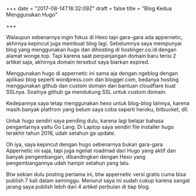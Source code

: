 +++
date = "2017-08-14T16:32:09Z"
draft = false
title = "Blog Kedua Menggunakan Hugo"

+++
Walaupun sebenarnya ingin fokus di Hexo tapi gara-gara ada appernetic, akhirnya kepincut juga membuat blog lagi. Sebelumnya saya mempunyai blog yang menggunakan hugo dan dihosting di hostinger.co.id dengan alamat wonge.top. Tapi karena saat perpanjangan domain baru terisi 2 artikel saja, akhirnya domain tersebut saya biarkan expired.

Menggunakan hugo di appernetic ini sama aja dengan ngeblog dengan aplikasi blog seperti wordpress.com dan blogger.com, bedanya hosting menggunakan github dan custom domain dan bantuan cloudflare buat SSLnya. Soalnya github ga mendukung SSL untuk custom domain.

Kedepannya saya tetap menggunakan hexo untuk blog-blog lainnya, karena masih banyak platfrom yang belum saya coba seperti heroku, bitbucket, dll. 

Untuk hugo sendiri saya pending dulu, karena lagi belajar bahasa pengantarnya yaitu Go Lang. Di Laptop saya sendiri file installer hugo terakhir tahun 2016, udah setahun ga update.

Oh iya, saya kepincut dengan hugo sebenarnya bukan gara-gara Appernetic ini saja, tapi juga ngeliat roadmad dari Hugo yang aktif dan banyak pengembangan, dibandingkan dengan Hexo yang pengembangannya udah hampir setahun yang lalu.

Btw sekian dulu posting pertama ini, btw appernetic versi gratis cuma bisa publish 7 kali dalam seminggu. Menurut saya ini sudah cukup karena sangat jarang saya publish lebih dari 4 artikel perbulan di tiap blog.
